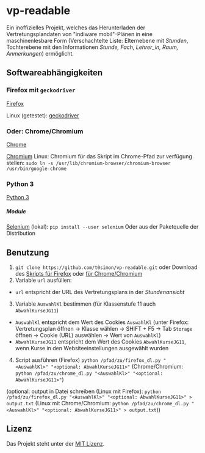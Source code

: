 # vp-readable
Ein inoffizielles Projekt, welches das Herunterladen der Vertretungsplandaten von "indiware mobil"-Plänen in eine maschinenlesbare Form (Verschachtelte Liste: Elternebene mit *Stunden*, Tochterebene mit den Informationen *Stunde, Fach, Lehrer_in, Raum, Anmerkungen*) ermöglicht.

## Softwareabhängigkeiten
### Firefox mit `geckodriver`
[Firefox](https://getfirefox.com)

Linux (getestet): [geckodriver](https://github.com/mozilla/geckodriver)

### Oder: Chrome/Chromium
[Chrome](https://www.google.com/chrome/index.html)

[Chromium](https://www.chromium.org/Home)
Linux: Chromium für das Skript im Chrome-Pfad zur verfügung stellen: `sudo ln -s /usr/lib/chromium-browser/chromium-browser /usr/bin/google-chrome`

### Python 3
[Python 3](https://www.python.org/)

##### Module
[Selenium](http://www.seleniumhq.org/) (lokal): `pip install --user selenium`
Oder aus der Paketquelle der Distribution

## Benutzung
1. `git clone https://github.com/t0simon/vp-readable.git` oder Download des [Skripts für Firefox](https://github.com/t0simon/vp-readable/blob/master/firefox_dl.py) oder [für Chrome/Chromium](https://github.com/t0simon/vp-readable/blob/master/chrome_dl.py)
2. Variable `url` ausfüllen:
  - `url` entspricht der URL des Vertretungsplans in der *Stundenansicht*
3. Variable `AuswahlKl` bestimmen (für Klassenstufe 11 auch `AbwahlKurseJG11`)
  - `AuswahlKl` entspricht dem Wert des Cookies `AuswahlKl` (unter Firefox: Vertretungsplan öffnen -> Klasse wählen -> SHIFT + F5 -> Tab `Storage` öffnen -> Cookie (URL) auswählen -> Wert von `AuswahlKl`)
  - `AbwahlKurseJG11` entspricht dem Wert des Cookies `AbwahlKurseJG11`, wenn Kurse in den Websiteeinstellungen ausgewählt wurden
4. Script ausführen (Firefox) `python /pfad/zu/firefox_dl.py "<AuswahlKl>" "<optional: AbwahlKurseJG11>"`
(Chrome/Chromium: `python /pfad/zu/chrome_dl.py "<AuswahlKl>" "<optional: AbwahlKurseJG11>"`)

(optional: output in Datei schreiben (Linux mit Firefox): `python /pfad/zu/firefox_dl.py "<AuswahlKl>" "<optional: AbwahlKurseJG11>" > output.txt` (Linux mit Chrome/Chromium: `python /pfad/zu/chrome_dl.py "<AuswahlKl>" "<optional: AbwahlKurseJG11>" > output.txt`))


## Lizenz

Das Projekt steht unter der [MIT Lizenz](https://github.com/t0simon/vp-readable/blob/master/LICENSE).
